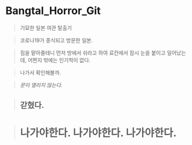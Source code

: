 # Bangtal_Horror_Git
> 기묘한 일본 여관 탈출기

  > 코로나19가 종식되고 방문한 일본.

  > 짐을 맡아줄테니 먼저 방에서 쉬라고 하여
    료칸에서 잠시 눈을 붙이고 일어났는데, 어쩐지 밖에는 인기척이 없다.
    
  > 나가서 확인해볼까.


  > *문이 열리지 않는다.* 


  > ## **갇혔다.**


  > # **나가야한다. 나가야한다. 나가야한다.**

